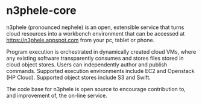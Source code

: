 n3phele-core
============

n3phele (pronounced nephele) is an open, extensible service that turns cloud resources into a workbench environment that can be accessed at https://n3phele.appspot.com from your pc, tablet or phone. 

Program execution is orchestrated in dynamically created cloud VMs, where any existing software transparently consumes and stores files stored in cloud object stores. Users can independently author and publish commands. Supported execution environments include EC2 and Openstack (HP Cloud). Supported object stores include S3 and Swift.

The code base for n3phele is open source to encourage contribution to, and improvement of, the on-line service.